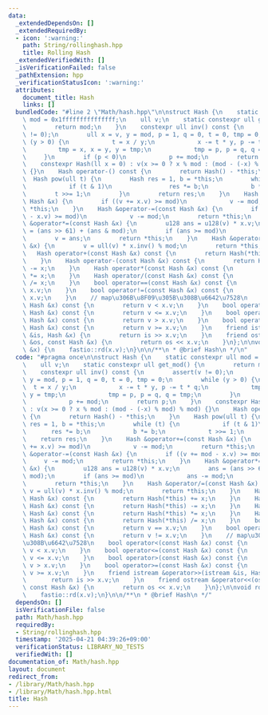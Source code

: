 ```yaml
---
data:
  _extendedDependsOn: []
  _extendedRequiredBy:
  - icon: ':warning:'
    path: String/rollinghash.hpp
    title: Rolling Hash
  _extendedVerifiedWith: []
  _isVerificationFailed: false
  _pathExtension: hpp
  _verificationStatusIcon: ':warning:'
  attributes:
    document_title: Hash
    links: []
  bundledCode: "#line 2 \"Math/hash.hpp\"\n\nstruct Hash {\n    static constexpr ull\
    \ mod = 0x1fffffffffffffff;\n    ull v;\n    static constexpr ull get_mod() {\n\
    \        return mod;\n    }\n    constexpr ull inv() const {\n        assert(v\
    \ != 0);\n        ull x = v, y = mod, p = 1, q = 0, t = 0, tmp = 0;\n        while\
    \ (y > 0) {\n            t = x / y;\n            x -= t * y, p -= t * q;\n   \
    \         tmp = x, x = y, y = tmp;\n            tmp = p, p = q, q = tmp;\n   \
    \     }\n        if (p < 0)\n            p += mod;\n        return p;\n    }\n\
    \    constexpr Hash(ll x = 0) : v(x >= 0 ? x % mod : (mod - (-x) % mod) % mod)\
    \ {}\n    Hash operator-() const {\n        return Hash() - *this;\n    }\n  \
    \  Hash pow(ull t) {\n        Hash res = 1, b = *this;\n        while (t) {\n\
    \            if (t & 1)\n                res *= b;\n            b *= b;\n    \
    \        t >>= 1;\n        }\n        return res;\n    }\n    Hash &operator+=(const\
    \ Hash &x) {\n        if ((v += x.v) >= mod)\n            v -= mod;\n        return\
    \ *this;\n    }\n    Hash &operator-=(const Hash &x) {\n        if ((v += mod\
    \ - x.v) >= mod)\n            v -= mod;\n        return *this;\n    }\n    Hash\
    \ &operator*=(const Hash &x) {\n        u128 ans = u128(v) * x.v;\n        ans\
    \ = (ans >> 61) + (ans & mod);\n        if (ans >= mod)\n            ans -= mod;\n\
    \        v = ans;\n        return *this;\n    }\n    Hash &operator/=(const Hash\
    \ &x) {\n        v = ull(v) * x.inv() % mod;\n        return *this;\n    }\n \
    \   Hash operator+(const Hash &x) const {\n        return Hash(*this) += x;\n\
    \    }\n    Hash operator-(const Hash &x) const {\n        return Hash(*this)\
    \ -= x;\n    }\n    Hash operator*(const Hash &x) const {\n        return Hash(*this)\
    \ *= x;\n    }\n    Hash operator/(const Hash &x) const {\n        return Hash(*this)\
    \ /= x;\n    }\n    bool operator==(const Hash &x) const {\n        return v ==\
    \ x.v;\n    }\n    bool operator!=(const Hash &x) const {\n        return v !=\
    \ x.v;\n    }\n    // map\u306B\u8F09\u305B\u308B\u6642\u7528\n    bool operator<(const\
    \ Hash &x) const {\n        return v < x.v;\n    }\n    bool operator<=(const\
    \ Hash &x) const {\n        return v <= x.v;\n    }\n    bool operator>(const\
    \ Hash &x) const {\n        return v > x.v;\n    }\n    bool operator>=(const\
    \ Hash &x) const {\n        return v >= x.v;\n    }\n    friend istream &operator>>(istream\
    \ &is, Hash &x) {\n        return is >> x.v;\n    }\n    friend ostream &operator<<(ostream\
    \ &os, const Hash &x) {\n        return os << x.v;\n    }\n};\n\nvoid rd(Hash\
    \ &x) {\n    fastio::rd(x.v);\n}\n\n/**\n * @brief Hash\n */\n"
  code: "#pragma once\n\nstruct Hash {\n    static constexpr ull mod = 0x1fffffffffffffff;\n\
    \    ull v;\n    static constexpr ull get_mod() {\n        return mod;\n    }\n\
    \    constexpr ull inv() const {\n        assert(v != 0);\n        ull x = v,\
    \ y = mod, p = 1, q = 0, t = 0, tmp = 0;\n        while (y > 0) {\n          \
    \  t = x / y;\n            x -= t * y, p -= t * q;\n            tmp = x, x = y,\
    \ y = tmp;\n            tmp = p, p = q, q = tmp;\n        }\n        if (p < 0)\n\
    \            p += mod;\n        return p;\n    }\n    constexpr Hash(ll x = 0)\
    \ : v(x >= 0 ? x % mod : (mod - (-x) % mod) % mod) {}\n    Hash operator-() const\
    \ {\n        return Hash() - *this;\n    }\n    Hash pow(ull t) {\n        Hash\
    \ res = 1, b = *this;\n        while (t) {\n            if (t & 1)\n         \
    \       res *= b;\n            b *= b;\n            t >>= 1;\n        }\n    \
    \    return res;\n    }\n    Hash &operator+=(const Hash &x) {\n        if ((v\
    \ += x.v) >= mod)\n            v -= mod;\n        return *this;\n    }\n    Hash\
    \ &operator-=(const Hash &x) {\n        if ((v += mod - x.v) >= mod)\n       \
    \     v -= mod;\n        return *this;\n    }\n    Hash &operator*=(const Hash\
    \ &x) {\n        u128 ans = u128(v) * x.v;\n        ans = (ans >> 61) + (ans &\
    \ mod);\n        if (ans >= mod)\n            ans -= mod;\n        v = ans;\n\
    \        return *this;\n    }\n    Hash &operator/=(const Hash &x) {\n       \
    \ v = ull(v) * x.inv() % mod;\n        return *this;\n    }\n    Hash operator+(const\
    \ Hash &x) const {\n        return Hash(*this) += x;\n    }\n    Hash operator-(const\
    \ Hash &x) const {\n        return Hash(*this) -= x;\n    }\n    Hash operator*(const\
    \ Hash &x) const {\n        return Hash(*this) *= x;\n    }\n    Hash operator/(const\
    \ Hash &x) const {\n        return Hash(*this) /= x;\n    }\n    bool operator==(const\
    \ Hash &x) const {\n        return v == x.v;\n    }\n    bool operator!=(const\
    \ Hash &x) const {\n        return v != x.v;\n    }\n    // map\u306B\u8F09\u305B\
    \u308B\u6642\u7528\n    bool operator<(const Hash &x) const {\n        return\
    \ v < x.v;\n    }\n    bool operator<=(const Hash &x) const {\n        return\
    \ v <= x.v;\n    }\n    bool operator>(const Hash &x) const {\n        return\
    \ v > x.v;\n    }\n    bool operator>=(const Hash &x) const {\n        return\
    \ v >= x.v;\n    }\n    friend istream &operator>>(istream &is, Hash &x) {\n \
    \       return is >> x.v;\n    }\n    friend ostream &operator<<(ostream &os,\
    \ const Hash &x) {\n        return os << x.v;\n    }\n};\n\nvoid rd(Hash &x) {\n\
    \    fastio::rd(x.v);\n}\n\n/**\n * @brief Hash\n */"
  dependsOn: []
  isVerificationFile: false
  path: Math/hash.hpp
  requiredBy:
  - String/rollinghash.hpp
  timestamp: '2025-04-21 04:39:26+09:00'
  verificationStatus: LIBRARY_NO_TESTS
  verifiedWith: []
documentation_of: Math/hash.hpp
layout: document
redirect_from:
- /library/Math/hash.hpp
- /library/Math/hash.hpp.html
title: Hash
---
```


